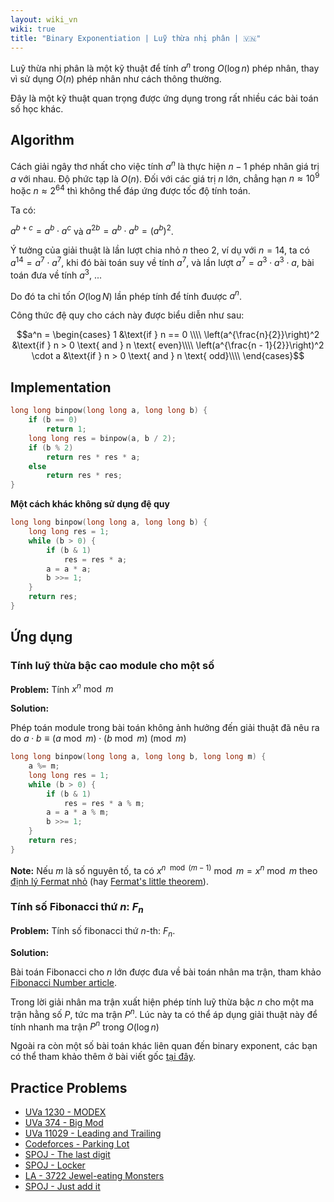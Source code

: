 ```yaml
---
layout: wiki_vn
wiki: true
title: "Binary Exponentiation | Luỹ thừa nhị phân | 🇻🇳"
---
```


Luỹ thừa nhị phân là một kỹ thuật để tính $a^n$ trong $O(\log n)$ phép nhân, thay vì sử dụng $O(n)$ phép nhân như cách thông thường.

Đây là một kỹ thuật quan trọng được ứng dụng trong rất nhiều các bài toán số học khác.

## Algorithm

Cách giải ngây thơ nhất cho việc tính $a^n$ là thực hiện $n-1$ phép nhân giá trị $a$ với nhau. Độ phức tạp là $O(n)$. Đối với các giá trị $n$ lớn, chẳng hạn $n \approx 10^9$ hoặc $n \approx 2^{64}$ thì không thể đáp ứng được tốc độ tính toán.

Ta có: 

$a^{b+c} = a^b \cdot a^c$ và $a^{2b} = a^b \cdot a^b = (a^b)^2$.

Ý tưởng của giải thuật là lần lượt chia nhỏ $n$ theo $2$, ví dụ với $n = 14$, ta có $a^{14} = a^7 \cdot a^7$, khi đó bài toán suy về tính $a^7$, và lần lượt $a^7 = a^3 \cdot a^3 \cdot a$, bài toán đưa về tính $a^3$, ...

Do đó ta chỉ tốn $O(\log N)$ lần phép tính để tính đuược $a^n$.

Công thức đệ quy cho cách này được biểu diễn như sau:

$$a^n = \begin{cases}
1 &\text{if } n == 0 \\\\
\left(a^{\frac{n}{2}}\right)^2 &\text{if } n > 0 \text{ and } n \text{ even}\\\\
\left(a^{\frac{n - 1}{2}}\right)^2 \cdot a &\text{if } n > 0 \text{ and } n \text{ odd}\\\\
\end{cases}$$


## Implementation

```cpp
long long binpow(long long a, long long b) {
    if (b == 0)
        return 1;
    long long res = binpow(a, b / 2);
    if (b % 2)
        return res * res * a;
    else
        return res * res;
}
```

**Một cách khác không sử dụng đệ quy**

```cpp
long long binpow(long long a, long long b) {
    long long res = 1;
    while (b > 0) {
        if (b & 1)
            res = res * a;
        a = a * a;
        b >>= 1;
    }
    return res;
}
```

## Ứng dụng

### Tính luỹ thừa bậc cao module cho một số

**Problem:** Tính $x^n \bmod m$

**Solution:**

Phép toán module trong bài toán không ảnh hưởng đến giải thuật đã nêu ra do $a \cdot b \equiv (a \bmod m) \cdot (b \bmod m) \pmod m$

```cpp
long long binpow(long long a, long long b, long long m) {
    a %= m;
    long long res = 1;
    while (b > 0) {
        if (b & 1)
            res = res * a % m;
        a = a * a % m;
        b >>= 1;
    }
    return res;
}
```

**Note:** Nếu $m$ là số nguyên tố, ta có $x ^ {n \mod (m-1)} \bmod m = x^n \bmod m$ theo [định lý Fermat nhỏ](https://vi.wikipedia.org/wiki/%C4%90%E1%BB%8Bnh_l%C3%BD_nh%E1%BB%8F_Fermat) (hay [Fermat's little theorem](http://en.wikipedia.org/wiki/Fermat's_little_theorem)).


### Tính số Fibonacci thứ $n$: $F_n$

**Problem:** Tính số fibonacci thứ $n$-th: $F_n$.

**Solution:**

Bài toán Fibonacci cho $n$ lớn được đưa về bài toán nhân ma trận, tham khảo [Fibonacci Number article](../../wiki/algebra/fibonacci-numbers). 

Trong lời giải nhân ma trận xuất hiện phép tính luỹ thừa bậc $n$ cho một ma trận hằng số $P$, tức ma trận $P^n$. Lúc này ta có thể áp dụng giải thuật này để tính nhanh ma trận $P^n$ trong $O(\log n)$


Ngoài ra còn một số bài toán khác liên quan đến binary exponent, các bạn có thể tham khảo thêm ở bài viết gốc [tại đây](../../wiki/algebra/binary-exp).


## Practice Problems

* [UVa 1230 - MODEX](http://uva.onlinejudge.org/index.php?option=com_onlinejudge&Itemid=8&category=24&page=show_problem&problem=3671)
* [UVa 374 - Big Mod](http://uva.onlinejudge.org/index.php?option=com_onlinejudge&Itemid=8&category=24&page=show_problem&problem=310)
* [UVa 11029 - Leading and Trailing](https://uva.onlinejudge.org/index.php?option=onlinejudge&page=show_problem&problem=1970)
* [Codeforces - Parking Lot](http://codeforces.com/problemset/problem/630/I)
* [SPOJ - The last digit](http://www.spoj.com/problems/LASTDIG/)
* [SPOJ - Locker](http://www.spoj.com/problems/LOCKER/)
* [LA - 3722 Jewel-eating Monsters](https://icpcarchive.ecs.baylor.edu/index.php?option=com_onlinejudge&Itemid=8&page=show_problem&problem=1723)
* [SPOJ - Just add it](http://www.spoj.com/problems/ZSUM/)

